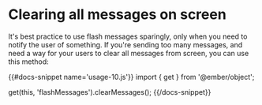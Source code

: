 # Clearing all messages on screen

It's best practice to use flash messages sparingly, only when you need to notify the user of something. If you're sending too many messages, and need a way for your users to clear all messages from screen, you can use this method:

{{#docs-snippet name='usage-10.js'}}
  import { get } from '@ember/object';

  get(this, 'flashMessages').clearMessages();
{{/docs-snippet}}
